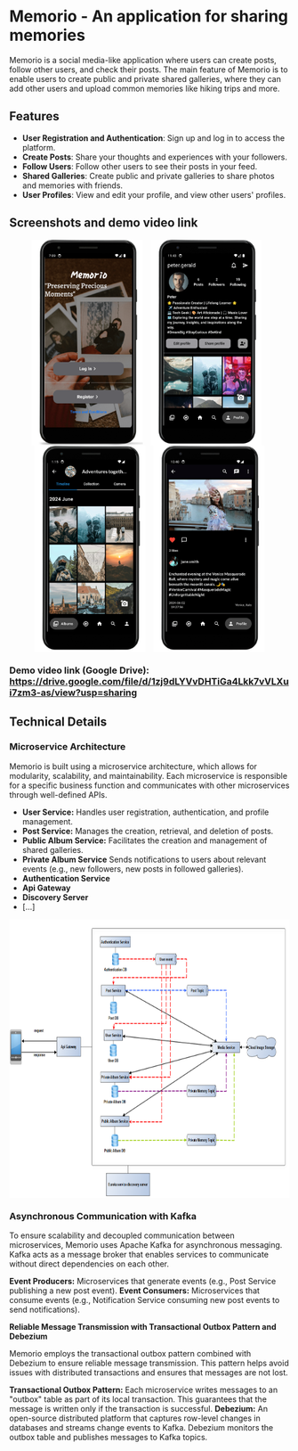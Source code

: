 # Memorio - An application for sharing memories

Memorio is a social media-like application where users can create posts, follow other users, and check their posts. The main feature of Memorio is to enable users to create public and private shared galleries, where they can add other users and upload common memories like hiking trips and more.

## Features

- **User Registration and Authentication**: Sign up and log in to access the platform.
- **Create Posts**: Share your thoughts and experiences with your followers.
- **Follow Users**: Follow other users to see their posts in your feed.
- **Shared Galleries**: Create public and private galleries to share photos and memories with friends.
- **User Profiles**: View and edit your profile, and view other users' profiles.

## Screenshots and demo video link

<p align="center">
  <img src="images/landing-page(1).png" alt="Description of Image 2" width="200" style="vertical-align:top; margin-right: 10px;">
  <img src="images/profile_page.png" alt="Description of Image 1" width="200" style="vertical-align:top; margin-right: 10px;">
  <img src="images/single_album_page.png" alt="Description of Image 2" width="200" style="vertical-align:top; margin-right: 10px;">
  <img src="images/post-page(1).png" alt="Description of Image 3" width="200" style="vertical-align:top;">
</p>

### Demo video link (Google Drive): https://drive.google.com/file/d/1zj9dLYVvDHTiGa4Lkk7vVLXui7zm3-as/view?usp=sharing 


## Technical Details

### Microservice Architecture

Memorio is built using a microservice architecture, which allows for modularity, scalability, and maintainability. Each microservice is responsible for a specific business function and communicates with other microservices through well-defined APIs.

  - **User Service:** Handles user registration, authentication, and profile management.
  - **Post Service:** Manages the creation, retrieval, and deletion of posts.
  - **Public Album Service:** Facilitates the creation and management of shared galleries.
  - **Private Album Service** Sends notifications to users about relevant events (e.g., new followers, new posts in followed galleries).
  - **Authentication Service**
  - **Api Gateway**
  - **Discovery Server**
  - [...]

  <p align="center">
    <img src="images/Architecture(1).png" alt="Description of Image 2" width="800" height="500" align="center" style="vertical-align:top; margin-right: 10px;">
  </p>
  

### Asynchronous Communication with Kafka

To ensure scalability and decoupled communication between microservices, Memorio uses Apache Kafka for asynchronous messaging. Kafka acts as a message broker that enables services to communicate without direct dependencies on each other.

**Event Producers:** Microservices that generate events (e.g., Post Service publishing a new post event).
**Event Consumers:** Microservices that consume events (e.g., Notification Service consuming new post events to send notifications).

**Reliable Message Transmission with Transactional Outbox Pattern and Debezium**

Memorio employs the transactional outbox pattern combined with Debezium to ensure reliable message transmission. This pattern helps avoid issues with distributed transactions and ensures that messages are not lost.

**Transactional Outbox Pattern:** Each microservice writes messages to an "outbox" table as part of its local transaction. This guarantees that the message is written only if the transaction is successful.
**Debezium:** An open-source distributed platform that captures row-level changes in databases and streams change events to Kafka. Debezium monitors the outbox table and publishes messages to Kafka topics.
